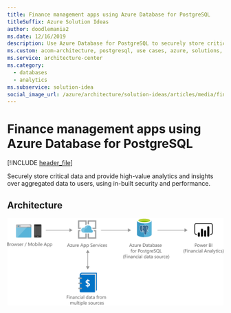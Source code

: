 ```yaml
---
title: Finance management apps using Azure Database for PostgreSQL
titleSuffix: Azure Solution Ideas
author: doodlemania2
ms.date: 12/16/2019
description: Use Azure Database for PostgreSQL to securely store critical data and provide high-value analytics and insights over aggregated data to users.
ms.custom: acom-architecture, postgresql, use cases, azure, solutions, analytics, 'https://azure.microsoft.com/solutions/architecture/finance-management-apps-using-azure-database-for-postgresql/'
ms.service: architecture-center
ms.category:
  - databases
  - analytics
ms.subservice: solution-idea
social_image_url: /azure/architecture/solution-ideas/articles/media/finance-management-apps-using-azure-database-for-postgresql.svg
---
```


# Finance management apps using Azure Database for PostgreSQL

[!INCLUDE [header_file](../../../includes/sol-idea-header.md)]

Securely store critical data and provide high-value analytics and insights over aggregated data to users, using in-built security and performance.

## Architecture

![Architecture diagram](../media/finance-management-apps-using-azure-database-for-postgresql.svg)
